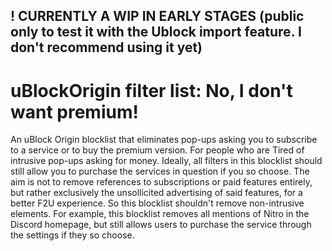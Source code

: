 ## ! CURRENTLY A WIP IN EARLY STAGES (public only to test it with the Ublock import feature. I don't recommend using it yet)

# uBlockOrigin filter list: No, I don't want premium!
An uBlock Origin blocklist that eliminates pop-ups asking you to subscribe to a service or to buy the premium version. For people who are Tired of intrusive pop-ups asking for money.
Ideally, all filters in this blocklist should still allow you to purchase the services in question if you so choose. The aim is not to remove references to subscriptions or paid features entirely, but rather exclusively the unsollicited advertising of said features, for a better F2U experience. So this blocklist shouldn't remove non-intrusive elements. For example, this blocklist removes all mentions of Nitro in the Discord homepage, but still allows users to purchase the service through the settings if they so choose.

